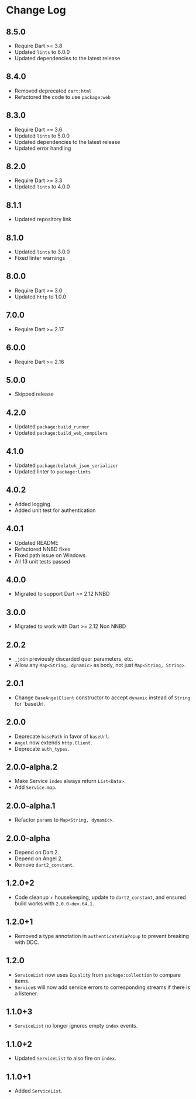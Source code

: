 # Change Log

## 8.5.0

* Require Dart >= 3.8
* Updated `lints` to 6.0.0
* Updated dependencies to the latest release

## 8.4.0

* Removed deprecated `dart:html`
* Refactored the code to use `package:web`

## 8.3.0

* Require Dart >= 3.6
* Updated `lints` to 5.0.0
* Updated dependencies to the latest release
* Updated error handling

## 8.2.0

* Require Dart >= 3.3
* Updated `lints` to 4.0.0

## 8.1.1

* Updated repository link

## 8.1.0

* Updated `lints` to 3.0.0
* Fixed linter warnings

## 8.0.0

* Require Dart >= 3.0
* Updated `http` to 1.0.0

## 7.0.0

* Require Dart >= 2.17
  
## 6.0.0

* Require Dart >= 2.16

## 5.0.0

* Skipped release

## 4.2.0

* Updated `package:build_runner`
* Updated `package:build_web_compilers`

## 4.1.0

* Updated `package:belatuk_json_serializer`
* Updated linter to `package:lints`

## 4.0.2

* Added logging
* Added unit test for authentication

## 4.0.1

* Updated README
* Refactored NNBD fixes
* Fixed path issue on Windows
* All 13 unit tests passed

## 4.0.0

* Migrated to support Dart >= 2.12 NNBD

## 3.0.0

* Migrated to work with Dart >= 2.12 Non NNBD

## 2.0.2

* `_join` previously discarded quer parameters, etc.
* Allow any `Map<String, dynamic>` as body, not just `Map<String, String>`.

## 2.0.1

* Change `BaseAngelClient` constructor to accept `dynamic` instead of `String` for `baseUrl.

## 2.0.0

* Deprecate `basePath` in favor of `baseUrl`.
* `Angel` now extends `http.Client`.
* Deprecate `auth_types`.

## 2.0.0-alpha.2

* Make Service `index` always return `List<Data>`.
* Add `Service.map`.

## 2.0.0-alpha.1

* Refactor `params` to `Map<String, dynamic>`.

## 2.0.0-alpha

* Depend on Dart 2.
* Depend on Angel 2.
* Remove `dart2_constant`.

## 1.2.0+2

* Code cleanup + housekeeping, update to `dart2_constant`, and
ensured build works with `2.0.0-dev.64.1`.

## 1.2.0+1

* Removed a type annotation in `authenticateViaPopup` to prevent breaking with DDC.

## 1.2.0

* `ServiceList` now uses `Equality` from `package:collection` to compare items.
* `Service`s will now add service errors to corresponding streams if there is a listener.

## 1.1.0+3

* `ServiceList` no longer ignores empty `index` events.

## 1.1.0+2

* Updated `ServiceList` to also fire on `index`.

## 1.1.0+1

* Added `ServiceList`.
